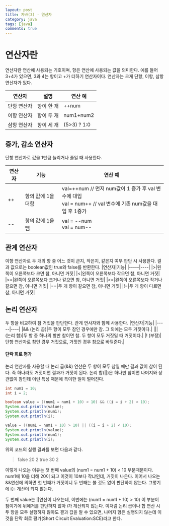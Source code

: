 ```yaml
---
layout: post
title: 자바(3) - 연산자
category: java
tags: [java]
comments: true
---
```


# 연산자란
연산자란 연산에 사용되는 기호이며, 항은 연산에 사용되는 값을 의미한다. 예를 들어 3+4가 있으면, 3과 4는 항이고 +가 더하기 연산자이다.
연산자는 크게 단항, 이항, 삼항 연산자가 있다.

|연산자|설명|연산 예|
|-----|---|--------|
|단항 연산자|항이 한 개|++num|
|이항 연산자|항이 두 개|num1+num2|
|삼항 연산자|항이 세 개|(5>3) ? 1:0|

## 증가, 감소 연산자
단항 연산자로 값을 1만큼 늘리거나 줄일 때 사용한다.

|연산자|기능|연산 예|
|-----|----|-----|
|++|항의 값에 1을 더함|val=++num // 먼저 num값이 1 증가 후 val 변수에 대입 <br> val = num++ // val 변수에 기존 num값을 대입 후 1증가|
|--|항의 값에 1을 뺌|val = --num <br> val = num--|

## 관계 연산자
이항 연산자로 두 개의 항 중 어느 것이 큰지, 작은지, 같은지 여부 판단 시 사용한다. 결과 값으로는 boolean값인 true와 false를 반환한다.
|연산자|기능|
|-----|----|
|>|왼쪽이 오른쪽보다 크면 참, 아니면 거짓|
|<|왼쪽이 오른쪽보다 작으면 참, 아니면 거짓|
|>=|왼쪽이 오른쪽보다 크거나 같으면 참, 아니면 거짓|
|<=|왼쪽이 오른쪽보다 작거나 같으면 참, 아니면 거짓|
|==|두 개 항이 같으면 참, 아니면 거짓|
|!=|두 개 항이 다르면 참, 아니면 거짓|

## 논리 연산자
두 항을 비교하여 참 거짓을 판단한다. 관계 연사자와 함께 사용한다.
|연산자|기능|
|-----|----|
|&& (논리 곱)|두 항이 모두 참인 경우에만 참. 그 외에는 모두 거짓이다.|
|\|\| (논리 합)|두 항 중 하나의 항만 참이면 참. 두 항이 모두 거짓일 때 거짓이다.|
|! (부정)|단항 연산자로 참인 경우 거짓으로, 거짓인 경우 참으로 바꿔준다.|

#### 단락 회로 평가
논리 연산자를 사용할 때 논리 곱(&&) 연산은 두 항이 모두 참일 때만 결과 값이 참이 된다. 즉 하나라도 거짓이면 결과가 거짓이 된다.
논리 합(||)은 하나만 참이면 나머지와 상관없이 참인데 이런 특성 때문에 특이한 일이 벌어진다.
```java
int num1 = 10;
int i = 2;

boolean value = ((num1 = num1 + 10) < 10) && ((i = i + 2) < 10);
System.out.println(value);
System.out.println(num1);
System.out.println(i);

value = ((num1 = num1 + 10) > 10) || ((i = i + 2) < 10);
System.out.println(value);
System.out.println(num1);
System.out.println(i);
```
위의 코드의 실행 결과를 보면 다음과 같다.
> false
> 20
> 2
> true
> 30
> 2

이렇게 나오는 이유는 첫 번째 value의 (num1 = num1 + 10) < 10 부분때문이다. num1에 10을 더해 20이 되고 이것이 10보다 작냐인데, 거짓이 나온다.
이어서 나오는 &&연산에 의하면 첫 번째가 거짓이니 두 번째는 볼 것도 없이 판단하지 않는다. 그렇기에 i는 계산이 되지 않는다.

두 번째 value는 ||연산이 나오는데, 이번에는 (num1 = num1 + 10) > 10) 이 부분이 참이기에 뒤에거를 판단하지 않아 i가 계산되지 않는다.
이처럼 논리 곱이나 합 연산 시 두 항을 모두 실행하지 않아도 결과 값을 알 수 있으면, 나머지 항은 실행되지 않는데 이것을 단락 회로 평가(Short Circuit Evaluation:SCE)라고 한다.
